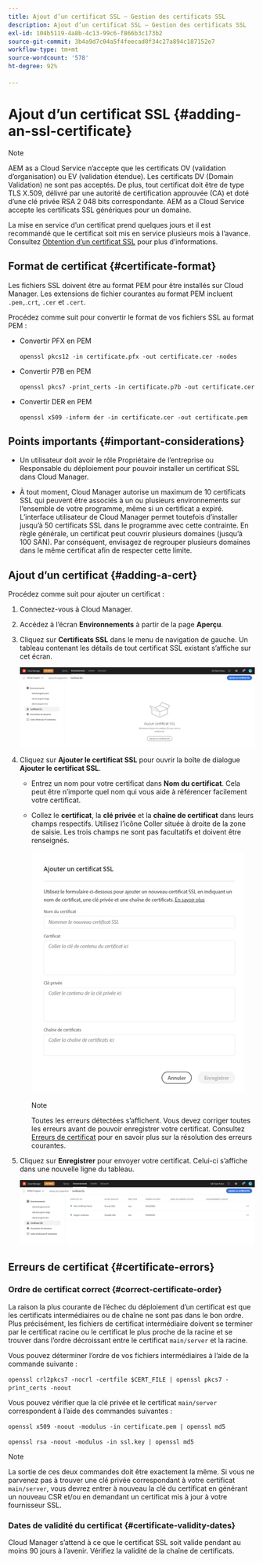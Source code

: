 ```yaml
---
title: Ajout d’un certificat SSL – Gestion des certificats SSL
description: Ajout d’un certificat SSL – Gestion des certificats SSL
exl-id: 104b5119-4a8b-4c13-99c6-f866b3c173b2
source-git-commit: 3b4a9d7c04a5f4feecad0f34c27a894c187152e7
workflow-type: tm+mt
source-wordcount: '578'
ht-degree: 92%

---
```


# Ajout d’un certificat SSL {#adding-an-ssl-certificate}

>[!NOTE]
>AEM as a Cloud Service n’accepte que les certificats OV (validation d’organisation) ou EV (validation étendue). Les certificats DV (Domain Validation) ne sont pas acceptés. De plus, tout certificat doit être de type TLS X.509, délivré par une autorité de certification approuvée (CA) et doté d’une clé privée RSA 2 048 bits correspondante. AEM as a Cloud Service accepte les certificats SSL génériques pour un domaine.

La mise en service d’un certificat prend quelques jours et il est recommandé que le certificat soit mis en service plusieurs mois à l’avance. Consultez [Obtention d’un certificat SSL](/help/implementing/cloud-manager/managing-ssl-certifications/get-ssl-certificate.md) pour plus d’informations.

## Format de certificat {#certificate-format}

Les fichiers SSL doivent être au format PEM pour être installés sur Cloud Manager. Les extensions de fichier courantes au format PEM incluent `.pem,`.`crt`, `.cer` et `.cert`.

Procédez comme suit pour convertir le format de vos fichiers SSL au format PEM :

* Convertir PFX en PEM

   `openssl pkcs12 -in certificate.pfx -out certificate.cer -nodes`

* Convertir P7B en PEM

   `openssl pkcs7 -print_certs -in certificate.p7b -out certificate.cer`

* Convertir DER en PEM

   `openssl x509 -inform der -in certificate.cer -out certificate.pem`

## Points importants {#important-considerations}

* Un utilisateur doit avoir le rôle Propriétaire de l’entreprise ou Responsable du déploiement pour pouvoir installer un certificat SSL dans Cloud Manager.

* À tout moment, Cloud Manager autorise un maximum de 10 certificats SSL qui peuvent être associés à un ou plusieurs environnements sur l’ensemble de votre programme, même si un certificat a expiré. L’interface utilisateur de Cloud Manager permet toutefois d’installer jusqu’à 50 certificats SSL dans le programme avec cette contrainte. En règle générale, un certificat peut couvrir plusieurs domaines (jusqu’à 100 SAN). Par conséquent, envisagez de regrouper plusieurs domaines dans le même certificat afin de respecter cette limite.


## Ajout d’un certificat {#adding-a-cert}

Procédez comme suit pour ajouter un certificat :

1. Connectez-vous à Cloud Manager.
1. Accédez à l’écran **Environnements** à partir de la page **Aperçu**.
1. Cliquez sur **Certificats SSL** dans le menu de navigation de gauche. Un tableau contenant les détails de tout certificat SSL existant s’affiche sur cet écran.

   ![](/help/implementing/cloud-manager/assets/ssl/ssl-cert-1.png)

1. Cliquez sur **Ajouter le certificat SSL** pour ouvrir la boîte de dialogue **Ajouter le certificat SSL**.

   * Entrez un nom pour votre certificat dans **Nom du certificat**. Cela peut être n’importe quel nom qui vous aide à référencer facilement votre certificat.
   * Collez le **certificat**, la **clé privée** et la **chaîne de certificat** dans leurs champs respectifs. Utilisez l’icône Coller située à droite de la zone de saisie.
Les trois champs ne sont pas facultatifs et doivent être renseignés.

      ![](/help/implementing/cloud-manager/assets/ssl/ssl-cert-02.png)


      >[!NOTE]
      >Toutes les erreurs détectées s’affichent. Vous devez corriger toutes les erreurs avant de pouvoir enregistrer votre certificat. Consultez [Erreurs de certificat](#certificate-errors) pour en savoir plus sur la résolution des erreurs courantes.

1. Cliquez sur **Enregistrer** pour envoyer votre certificat. Celui-ci s’affiche dans une nouvelle ligne du tableau.

   ![](/help/implementing/cloud-manager/assets/ssl/ssl-cert-3.png)

## Erreurs de certificat {#certificate-errors}

### Ordre de certificat correct {#correct-certificate-order}

La raison la plus courante de l’échec du déploiement d’un certificat est que les certificats intermédiaires ou de chaîne ne sont pas dans le bon ordre. Plus précisément, les fichiers de certificat intermédiaire doivent se terminer par le certificat racine ou le certificat le plus proche de la racine et se trouver dans l’ordre décroissant entre le certificat `main/server` et la racine.

Vous pouvez déterminer l’ordre de vos fichiers intermédiaires à l’aide de la commande suivante :

`openssl crl2pkcs7 -nocrl -certfile $CERT_FILE | openssl pkcs7 -print_certs -noout`

Vous pouvez vérifier que la clé privée et le certificat `main/server` correspondent à l’aide des commandes suivantes :

`openssl x509 -noout -modulus -in certificate.pem | openssl md5`

`openssl rsa -noout -modulus -in ssl.key | openssl md5`

>[!NOTE]
>La sortie de ces deux commandes doit être exactement la même. Si vous ne parvenez pas à trouver une clé privée correspondant à votre certificat `main/server`, vous devrez entrer à nouveau la clé du certificat en générant un nouveau CSR et/ou en demandant un certificat mis à jour à votre fournisseur SSL.

### Dates de validité du certificat {#certificate-validity-dates}

Cloud Manager s’attend à ce que le certificat SSL soit valide pendant au moins 90 jours à l’avenir. Vérifiez la validité de la chaîne de certificats.
